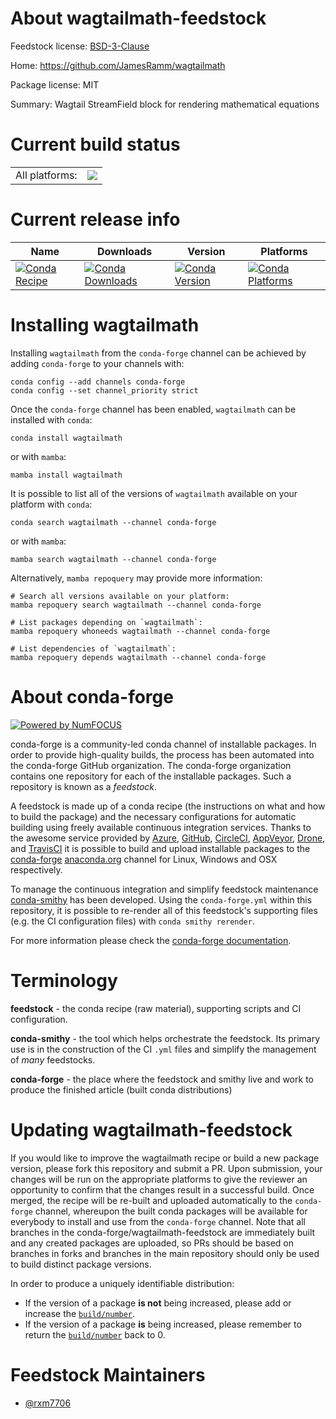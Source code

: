 About wagtailmath-feedstock
===========================

Feedstock license: [BSD-3-Clause](https://github.com/conda-forge/wagtailmath-feedstock/blob/main/LICENSE.txt)

Home: https://github.com/JamesRamm/wagtailmath

Package license: MIT

Summary: Wagtail StreamField block for rendering mathematical equations

Current build status
====================


<table><tr><td>All platforms:</td>
    <td>
      <a href="https://dev.azure.com/conda-forge/feedstock-builds/_build/latest?definitionId=21672&branchName=main">
        <img src="https://dev.azure.com/conda-forge/feedstock-builds/_apis/build/status/wagtailmath-feedstock?branchName=main">
      </a>
    </td>
  </tr>
</table>

Current release info
====================

| Name | Downloads | Version | Platforms |
| --- | --- | --- | --- |
| [![Conda Recipe](https://img.shields.io/badge/recipe-wagtailmath-green.svg)](https://anaconda.org/conda-forge/wagtailmath) | [![Conda Downloads](https://img.shields.io/conda/dn/conda-forge/wagtailmath.svg)](https://anaconda.org/conda-forge/wagtailmath) | [![Conda Version](https://img.shields.io/conda/vn/conda-forge/wagtailmath.svg)](https://anaconda.org/conda-forge/wagtailmath) | [![Conda Platforms](https://img.shields.io/conda/pn/conda-forge/wagtailmath.svg)](https://anaconda.org/conda-forge/wagtailmath) |

Installing wagtailmath
======================

Installing `wagtailmath` from the `conda-forge` channel can be achieved by adding `conda-forge` to your channels with:

```
conda config --add channels conda-forge
conda config --set channel_priority strict
```

Once the `conda-forge` channel has been enabled, `wagtailmath` can be installed with `conda`:

```
conda install wagtailmath
```

or with `mamba`:

```
mamba install wagtailmath
```

It is possible to list all of the versions of `wagtailmath` available on your platform with `conda`:

```
conda search wagtailmath --channel conda-forge
```

or with `mamba`:

```
mamba search wagtailmath --channel conda-forge
```

Alternatively, `mamba repoquery` may provide more information:

```
# Search all versions available on your platform:
mamba repoquery search wagtailmath --channel conda-forge

# List packages depending on `wagtailmath`:
mamba repoquery whoneeds wagtailmath --channel conda-forge

# List dependencies of `wagtailmath`:
mamba repoquery depends wagtailmath --channel conda-forge
```


About conda-forge
=================

[![Powered by
NumFOCUS](https://img.shields.io/badge/powered%20by-NumFOCUS-orange.svg?style=flat&colorA=E1523D&colorB=007D8A)](https://numfocus.org)

conda-forge is a community-led conda channel of installable packages.
In order to provide high-quality builds, the process has been automated into the
conda-forge GitHub organization. The conda-forge organization contains one repository
for each of the installable packages. Such a repository is known as a *feedstock*.

A feedstock is made up of a conda recipe (the instructions on what and how to build
the package) and the necessary configurations for automatic building using freely
available continuous integration services. Thanks to the awesome service provided by
[Azure](https://azure.microsoft.com/en-us/services/devops/), [GitHub](https://github.com/),
[CircleCI](https://circleci.com/), [AppVeyor](https://www.appveyor.com/),
[Drone](https://cloud.drone.io/welcome), and [TravisCI](https://travis-ci.com/)
it is possible to build and upload installable packages to the
[conda-forge](https://anaconda.org/conda-forge) [anaconda.org](https://anaconda.org/)
channel for Linux, Windows and OSX respectively.

To manage the continuous integration and simplify feedstock maintenance
[conda-smithy](https://github.com/conda-forge/conda-smithy) has been developed.
Using the ``conda-forge.yml`` within this repository, it is possible to re-render all of
this feedstock's supporting files (e.g. the CI configuration files) with ``conda smithy rerender``.

For more information please check the [conda-forge documentation](https://conda-forge.org/docs/).

Terminology
===========

**feedstock** - the conda recipe (raw material), supporting scripts and CI configuration.

**conda-smithy** - the tool which helps orchestrate the feedstock.
                   Its primary use is in the construction of the CI ``.yml`` files
                   and simplify the management of *many* feedstocks.

**conda-forge** - the place where the feedstock and smithy live and work to
                  produce the finished article (built conda distributions)


Updating wagtailmath-feedstock
==============================

If you would like to improve the wagtailmath recipe or build a new
package version, please fork this repository and submit a PR. Upon submission,
your changes will be run on the appropriate platforms to give the reviewer an
opportunity to confirm that the changes result in a successful build. Once
merged, the recipe will be re-built and uploaded automatically to the
`conda-forge` channel, whereupon the built conda packages will be available for
everybody to install and use from the `conda-forge` channel.
Note that all branches in the conda-forge/wagtailmath-feedstock are
immediately built and any created packages are uploaded, so PRs should be based
on branches in forks and branches in the main repository should only be used to
build distinct package versions.

In order to produce a uniquely identifiable distribution:
 * If the version of a package **is not** being increased, please add or increase
   the [``build/number``](https://docs.conda.io/projects/conda-build/en/latest/resources/define-metadata.html#build-number-and-string).
 * If the version of a package **is** being increased, please remember to return
   the [``build/number``](https://docs.conda.io/projects/conda-build/en/latest/resources/define-metadata.html#build-number-and-string)
   back to 0.

Feedstock Maintainers
=====================

* [@rxm7706](https://github.com/rxm7706/)

